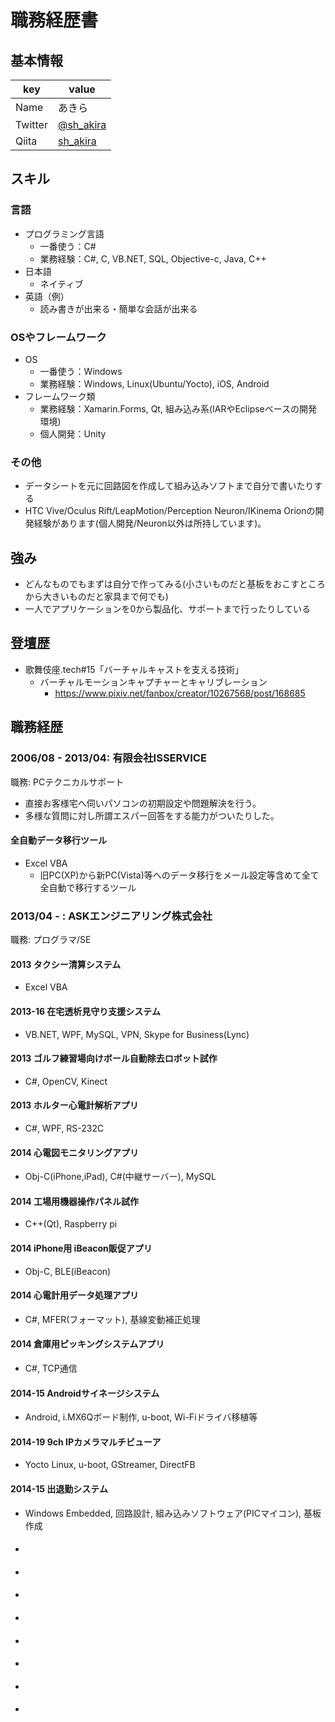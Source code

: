 # 職務経歴書

## 基本情報

|key|value|
|---|-----|
|Name|あきら|
|Twitter|[@sh_akira](https://twitter.com/sh_akira)|
|Qiita|[sh_akira](http://qiita.com/sh_akira)|

## スキル

### 言語

- プログラミング言語
  - 一番使う：C#
  - 業務経験：C#, C, VB.NET, SQL, Objective-c, Java, C++
- 日本語
  - ネイティブ
- 英語（例）
  - 読み書きが出来る・簡単な会話が出来る

### OSやフレームワーク

- OS
  - 一番使う：Windows
  - 業務経験：Windows, Linux(Ubuntu/Yocto), iOS, Android
- フレームワーク類
  - 業務経験：Xamarin.Forms, Qt, 組み込み系(IARやEclipseベースの開発環境)
  - 個人開発：Unity

### その他

- データシートを元に回路図を作成して組み込みソフトまで自分で書いたりする
- HTC Vive/Oculus Rift/LeapMotion/Perception Neuron/IKinema Orionの開発経験があります(個人開発/Neuron以外は所持しています)。

## 強み

- どんなものでもまずは自分で作ってみる(小さいものだと基板をおこすところから大きいものだと家具まで何でも)
- 一人でアプリケーションを0から製品化、サポートまで行ったりしている

## 登壇歴

- 歌舞伎座.tech#15「バーチャルキャストを支える技術」
  - バーチャルモーションキャプチャーとキャリブレーション
    - https://www.pixiv.net/fanbox/creator/10267568/post/168685

## 職務経歴

### 2006/08 - 2013/04: 有限会社ISSERVICE

職務: PCテクニカルサポート
- 直接お客様宅へ伺いパソコンの初期設定や問題解決を行う。
- 多様な質問に対し所謂エスパー回答をする能力がついたりした。

#### 全自動データ移行ツール

- Excel VBA
  - 旧PC(XP)から新PC(Vista)等へのデータ移行をメール設定等含めて全て全自動で移行するツール

### 2013/04 - : ASKエンジニアリング株式会社

職務: プログラマ/SE

#### 2013 タクシー清算システム

- Excel VBA

#### 2013-16 在宅透析見守り支援システム

- VB.NET, WPF, MySQL, VPN, Skype for Business(Lync)

#### 2013 ゴルフ練習場向けボール自動除去ロボット試作

- C#, OpenCV, Kinect

#### 2013 ホルター心電計解析アプリ

- C#, WPF, RS-232C

#### 2014 心電図モニタリングアプリ

- Obj-C(iPhone,iPad), C#(中継サーバー), MySQL

#### 2014 工場用機器操作パネル試作

- C++(Qt), Raspberry pi

#### 2014 iPhone用 iBeacon販促アプリ

- Obj-C, BLE(iBeacon)

#### 2014 心電計用データ処理アプリ

- C#, MFER(フォーマット), 基線変動補正処理

#### 2014 倉庫用ピッキングシステムアプリ

- C#, TCP通信

#### 2014-15 Androidサイネージシステム

- Android, i.MX6Qボード制作, u-boot, Wi-Fiドライバ移植等

#### 2014-19 9ch IPカメラマルチビューア

- Yocto Linux, u-boot, GStreamer, DirectFB

#### 2014-15 出退勤システム

- Windows Embedded, 回路設計, 組み込みソフトウェア(PICマイコン), 基板作成

#### 

- 

#### 

- 

#### 

- 

#### 

- 

#### 

- 

#### 

- 

#### 

- 

#### 

- 
